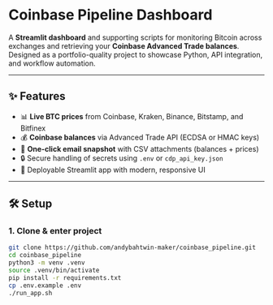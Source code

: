 # Coinbase Pipeline Dashboard

A **Streamlit dashboard** and supporting scripts for monitoring Bitcoin across exchanges and retrieving your **Coinbase Advanced Trade balances**. Designed as a portfolio-quality project to showcase Python, API integration, and workflow automation.

---

## ✨ Features
- 📊 **Live BTC prices** from Coinbase, Kraken, Binance, Bitstamp, and Bitfinex  
- 💰 **Coinbase balances** via Advanced Trade API (ECDSA or HMAC keys)  
- 📧 **One-click email snapshot** with CSV attachments (balances + prices)  
- 🔒 Secure handling of secrets using `.env` or `cdp_api_key.json`  
- 🚀 Deployable Streamlit app with modern, responsive UI  

---

## 🛠️ Setup

### 1. Clone & enter project
```bash
git clone https://github.com/andybahtwin-maker/coinbase_pipeline.git
cd coinbase_pipeline
python3 -m venv .venv
source .venv/bin/activate
pip install -r requirements.txt
cp .env.example .env
./run_app.sh
